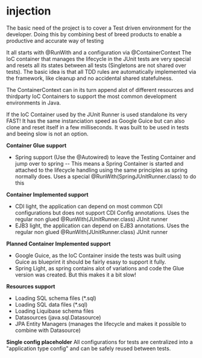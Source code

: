 # injection
The basic need of the project is to cover a Test driven environment for the developer. 
Doing this by combining best of breed products to enable a productive and accurate way of testing 

It all starts with @RunWith and a configuration via @ContainerContext
The IoC container that manages the lifecycle in the JUnit tests are very special and resets all its states between all tests (Singletons are not shared over tests). The basic idea is that all TDD rules are automatically implemented via the framework, like cleanup and no accidental shared statefulness.

The ContainerContext can in its turn append alot of different resources and thirdparty IoC Containers to support the most common development environments in Java.

If the IoC Container used by the JUnit Runner is used standalone its very FAST! 
It has the same instanciation speed as Google Guice but can also clone and reset itself in a few milliseconds.
It was built to be used in tests and beeing slow is not an option.

**Container Glue support**
* Spring support (Use the @Autowired) to leave the Testing Container and jump over to spring
-- This means a Spring Container is started and attached to the lifecycle handling using the same principles as spring normally does.
Uses a special @RunWith(SpringJUnitRunner.class) to do this

**Container Implemented support**
* CDI light, the application can depend on most common CDI configurations but does not support CDI Config annotations. Uses the regular non glued @RunWith(JUnitRunner.class) JUnit runner
* EJB3 light, the application can depend on EJB3 annotations. Uses the regular non glued @RunWith(JUnitRunner.class) JUnit runner

**Planned Container Implemented support**
* Google Guice, as the IoC Container inside the tests was built using Guice as blueprint it should be fairly esasy to support it fully.
* Spring Light, as spring contains alot of variations and code the Glue version was created. But this makes it a bit slow!

**Resources support**
* Loading SQL schema files (*.sql)
* Loading SQL data files (*.sql)
* Loading Liquibase schema files
* Datasources (java.sql.Datasource)
* JPA Entity Managers (manages the lifecycle and makes it possible to combine with Datasource)

**Single config placeholder**
All configurations for tests are centralized into a "application type config" and can be safely reused between tests.

